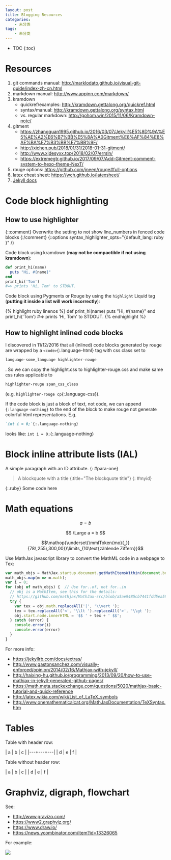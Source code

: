 ```yaml
---
layout: post
title: Blogging Resources
categories:
    - 未分类
tags:
    - 未分类
---
```


* TOC
{:toc}

# Resources
1. git commands manual: <http://marklodato.github.io/visual-git-guide/index-zh-cn.html>
1. markdown manual: <http://www.appinn.com/markdown/>
1. kramdown
   - quickref/examples: <http://kramdown.gettalong.org/quickref.html>
   - syntax/manual: <http://kramdown.gettalong.org/syntax.html>
   - vs. regular markdown: <http://gohom.win/2015/11/06/Kramdown-note/>
1. gitment
   - <https://zhangquan1995.github.io/2016/03/07/Jekyll%E5%8D%9A%E5%AE%A2%E6%B7%BB%E5%8A%A0Gitment%E8%AF%84%E8%AE%BA%E7%B3%BB%E7%BB%9F/>
   - <http://xichen.pub/2018/01/31/2018-01-31-gitment/>
   - <http://www.xjdesyxx.top/2018/02/07/errsln/>
   - <https://extremegtr.github.io/2017/09/07/Add-Gitment-comment-system-to-hexo-theme-NexT/>
1. rouge options: <https://github.com/jneen/rouge#full-options>
1. latex cheat sheet: <https://wch.github.io/latexsheet/>
1. [Jekyll docs][jekyll-docs]

# Code block highlighting

## How to use highlighter
{::comment}
Overwrite the setting to not show line_numbers in fenced code blocks
{:/comment}
{::options syntax_highlighter_opts="{default_lang: ruby \}" /}

Code block using kramdown (**may not be compactible if not using kramdown**):

~~~ruby
def print_hi(name)
  puts "Hi, #{name}"
end
print_hi('Tom')
#=> prints 'Hi, Tom' to STDOUT.
~~~

Code block using Pygments or Rouge by using the `highlight` Liquid tag
(**putting it inside a list will work incorrectly**):

{% highlight ruby linenos %}
def print_hi(name)
  puts "Hi, #{name}"
end
print_hi('Tom')
#=> prints 'Hi, Tom' to STDOUT.
{% endhighlight %}

## How to highlight inlined code blocks

I discovered in 11/12/2016 that all (inlined) code blocks generated by rouge are
wrapped by a `<code>`{:.language-html} tag with css class set to
```css
language-some_language highlighter-rouge
```
. So we can copy the highlight.css to highlighter-rouge.css and make same css
rules applicable to
```css
highlighter-rouge span_css_class
```
(e.g. `highlighter-rouge cp`{:.language-css}).

If the code block is just a block of text, not code, we can append
`{:language-nothing}` to the end of the block to make rouge not generate
colorful html representations. E.g.
```markdown
`int i = 0;`{:.language-nothing}
```
looks like: `int i = 0;`{:.language-nothing}

# Block inline attribute lists (IAL)

A simple paragraph with an ID attribute.
{: #para-one}

> A blockquote with a title
{:title="The blockquote title"}
{: #myid}

{:.ruby}
    Some code here

# Math equations

$$ a = b $$

$$ \Large a = b $$

$$\mathop{\underset{\mmlToken{mo}{⎵}}{78\,255\,300,00}}\limits_{10\text{zählende Ziffern}}$$

Use MathJax javascript library to convert the MathML code in a webpage to Tex:

```javascript
var math_objs = MathJax.startup.document.getMathItemsWithin(document.body);
math_objs.map(m => m.math);
var i = 0;
for (obj of math_objs) {  // Use for..of, not for..in
  // obj is a MathItem, see this for the details:
  // https://github.com/mathjax/MathJax-src/blob/a5ae9485cb7441fdd5ea59645cfbd1c12b7d53e1/ts/core/MathItem.ts
  try {
    var tex = obj.math.replaceAll('|', '\\vert ');
    tex = tex.replaceAll('<', '\\lt ').replaceAll('>', '\\gt ');
    obj.start.node.innerHTML = '$$ ' + tex + ' $$';
  } catch (error) {
    console.error(i)
    console.error(error)
  }
}
```

For more info:
- <https://jekyllrb.com/docs/extras/>
- <http://www.gastonsanchez.com/visually-enforced/opinion/2014/02/16/Mathjax-with-jekyll/>
- <http://haixing-hu.github.io/programming/2013/09/20/how-to-use-mathjax-in-jekyll-generated-github-pages/>
- <https://math.meta.stackexchange.com/questions/5020/mathjax-basic-tutorial-and-quick-reference>
- <http://latex.wikia.com/wiki/List_of_LaTeX_symbols>
- <http://www.onemathematicalcat.org/MathJaxDocumentation/TeXSyntax.htm>

# Tables

Table with header row:

| a | b | c |
|---+---+---|
| d | e | f |

Table without header row:

| a | b | c |
| d | e | f |

# Graphviz, digraph, flowchart

See:

- <http://www.gravizo.com/>
- <https://www2.graphviz.org/>
- <https://www.draw.io/>
- <https://news.ycombinator.com/item?id=13326065>

For example:

<img src='https://g.gravizo.com/svg?
 digraph G {
   main -> parse -> execute;
   main -> init;
   main -> cleanup;
   execute -> make_string;
   execute -> printf
   init -> make_string;
   main -> printf;
   execute -> compare;
 }
'/>

[jekyll-docs]: http://jekyllrb.com/docs/home
